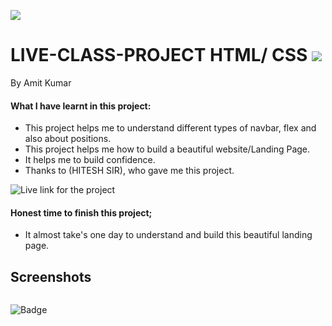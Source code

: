 

![]("")
# LIVE-CLASS-PROJECT HTML/ CSS ![]("")
By Amit Kumar

#### What I have learnt in this project:
- This project helps me to understand different types of navbar, flex and also about positions.
- This project helps me how to build a beautiful website/Landing Page.
- It helps me to build confidence.
- Thanks to (HITESH SIR), who gave me this project.

![Live link for the project]()
#### Honest time to finish this project;
- It almost take's one day to understand and build this beautiful landing page.
 ## Screenshots
 ![]()
 












![Badge](https://img.shields.io/badge/Project---03-orange)






